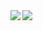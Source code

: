 <a href="https://lon9.github.io">
<img align="left" src="https://github-readme-stats.vercel.app/api?username=dkarakay&count_private=true&show_icons=true&theme=shades-of-purple" />
</a>
<a href="https://lon9.github.io">
<img align="left" src="https://github-readme-stats.vercel.app/api/top-langs/?username=dkarakay&theme=great-gatsby&layout=compact&hide=html" />
</a>


<!--
**dkarakay/dkarakay** is a ✨ _special_ ✨ repository because its `README.md` (this file) appears on your GitHub profile.

Here are some ideas to get you started:

- 🔭 I’m currently working on ...
- 🌱 I’m currently learning ...
- 👯 I’m looking to collaborate on ...
- 🤔 I’m looking for help with ...
- 💬 Ask me about ...
- 📫 How to reach me: ...
- 😄 Pronouns: ...
- ⚡ Fun fact: ...
-->
